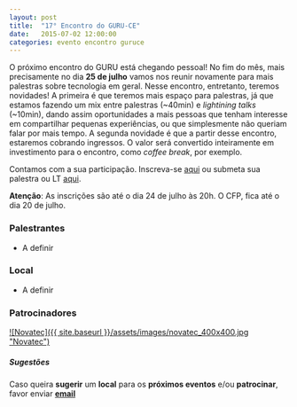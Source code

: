 ```yaml
---
layout: post
title:  "17° Encontro do GURU-CE"
date:   2015-07-02 12:00:00
categories: evento encontro guruce
---
```


O próximo encontro do GURU está chegando pessoal! No fim do mês, mais precisamente no dia **25 de julho** vamos nos reunir novamente para mais palestras sobre tecnologia em geral. Nesse encontro, entretanto, teremos novidades! A primeira é que teremos mais espaço para palestras, já que estamos fazendo um mix entre palestras (~40min) e _lightining talks_ (~10min), dando assim oportunidades a mais pessoas que tenham interesse em compartilhar pequenas experiências, ou que simplesmente não queriam falar por mais tempo. A segunda novidade é que a partir desse encontro, estaremos cobrando ingressos. O valor será convertido inteiramente em investimento para o encontro, como _coffee break_, por exemplo.

Contamos com a sua participação. Inscreva-se [aqui](http://www.eventick.com.br/17o-encontro-do-guru-ce) ou submeta sua palestra ou LT [aqui](http://call4paperz.com/events/17-encontro-guru-ce).

**Atenção**: As inscrições são até o dia 24 de julho às 20h. O CFP, fica até o dia 20 de julho.

### Palestrantes

- A definir

### Local

- A definir

### Patrocinadores

[![Novatec]({{ site.baseurl }}/assets/images/novatec_400x400.jpg "Novatec")](http://www.novatec.com.br)


##### Sugestões

Caso queira __sugerir__ um __local__ para os __próximos eventos__ e/ou __patrocinar__, favor enviar __[email](mailto:%66%69%6C%69%70%65%62%61%72%63%6F%73%40%67%6D%61%69%6C%2E%63%6F%6D%2C%68%65%72%6D%69%6E%69%6F%63%65%73%61%72%40%67%6D%61%69%6C%2E%63%6F%6D)__
